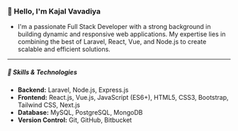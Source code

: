 ### 👋 Hello, I'm Kajal Vavadiya

- I'm a passionate Full Stack Developer with a strong background in building dynamic and responsive web applications. My expertise lies in combining the best of Laravel, React, Vue, and Node.js to create scalable and efficient solutions.
---

##### 💼 Skills & Technologies

- **Backend:** Laravel, Node.js, Express.js
- **Frontend:** React.js, Vue.js, JavaScript (ES6+), HTML5, CSS3, Bootstrap, Tailwind CSS, Next.js
- **Database:** MySQL, PostgreSQL, MongoDB
- **Version Control:** Git, GitHub, Bitbucket
